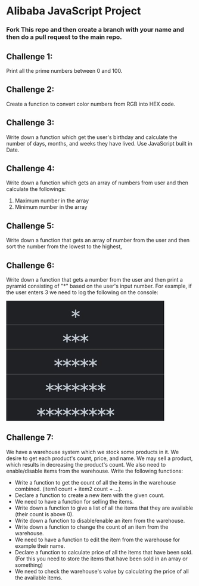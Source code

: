 # Alibaba JavaScript Project
### Fork This repo and then create a branch with your name and then do a pull request to the main repo.

## Challenge 1:
Print all the prime numbers between 0 and 100.

## Challenge 2:
Create a function to convert color numbers from RGB into HEX code.

## Challenge 3:
Write down a function which get the user's birthday and calculate the number of days, months, and weeks they have lived. Use JavaScript built in Date.

## Challenge 4:
Write down a function which gets an array of numbers from user and then calculate the followings: 
1) Maximum number in the array
2) Minimum number in the array

## Challenge 5:
Write down a function that gets an array of number from the user and then sort the number from the lowest to the highest,


## Challenge 6:
Write down a function that gets a number from the user and then print a pyramid consisting of "*" based on the user's input number.
For example, if the user enters 3 we need to log the following on the console:

![dastan image](./dastan.jpg)




## Challenge 7:
We have a warehouse system which we stock some products in it. We desire to get each product's count, price, and name. We may sell a product,
which results in decreasing the product's count. We also need to enable/disable items from the warehouse.  Write the following functions:
- Write a function to get the count of all the items in the warehouse combined. (item1 count + item2 count + ...).
- Declare a function to create a new item with the given count.
- We need to have a function for selling the items.
- Write down a function to give a list of all the items that they are available (their count is above 0).
- Write down a function to disable/enable an item from the warehouse.
- Write down a function to change the count of an item from the warehouse.
- We need to have a function to edit the item from the warehouse for example their name.
- Declare a function to calculate price of all the items that have been sold. (For this you need to store the items that have been sold in an array or something)
- We need to check the warehouse's value by calculating the price of all the available items. 
